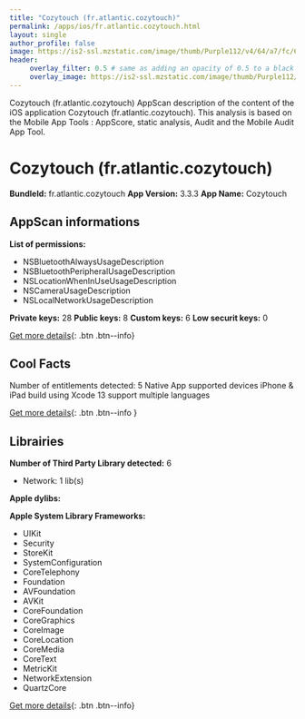 ```yaml
---
title: "Cozytouch (fr.atlantic.cozytouch)"
permalink: /apps/ios/fr.atlantic.cozytouch.html
layout: single
author_profile: false
image: https://is2-ssl.mzstatic.com/image/thumb/Purple112/v4/64/a7/fc/64a7fc90-1496-a97c-84c0-0f188d9c3e84/AppIcon-1x_U007emarketing-0-7-0-85-220.png/512x512bb.jpg
header: 
     overlay_filter: 0.5 # same as adding an opacity of 0.5 to a black background
     overlay_image: https://is2-ssl.mzstatic.com/image/thumb/Purple112/v4/64/a7/fc/64a7fc90-1496-a97c-84c0-0f188d9c3e84/AppIcon-1x_U007emarketing-0-7-0-85-220.png/512x512bb.jpg
---
```

Cozytouch (fr.atlantic.cozytouch) AppScan description of the content of the iOS application Cozytouch (fr.atlantic.cozytouch). This analysis is based on the Mobile App Tools : AppScore, static analysis, Audit and the Mobile Audit App Tool.

# Cozytouch (fr.atlantic.cozytouch)

**BundleId:** fr.atlantic.cozytouch
**App Version:** 3.3.3
**App Name:** Cozytouch


## AppScan informations 

**List of permissions:** 
- NSBluetoothAlwaysUsageDescription
- NSBluetoothPeripheralUsageDescription
- NSLocationWhenInUseUsageDescription
- NSCameraUsageDescription
- NSLocalNetworkUsageDescription
  
  
**Private keys:** 28
**Public keys:** 8
**Custom keys:** 6
**Low securit keys:** 0
  
[Get more details](/pricing.html){: .btn .btn--info}

## Cool Facts

Number of entitlements detected: 5
Native App
supported devices iPhone & iPad
build using Xcode 13
support multiple languages
  
[Get more details](/pricing.html){: .btn .btn--info }

## Librairies 
**Number of Third Party Library detected:** 6
- Network: 1 lib(s)


**Apple dylibs:**


**Apple System Library Frameworks:**
- UIKit
- Security
- StoreKit
- SystemConfiguration
- CoreTelephony
- Foundation
- AVFoundation
- AVKit
- CoreFoundation
- CoreGraphics
- CoreImage
- CoreLocation
- CoreMedia
- CoreText
- MetricKit
- NetworkExtension
- QuartzCore


  
[Get more details](/pricing.html){: .btn .btn--info}

